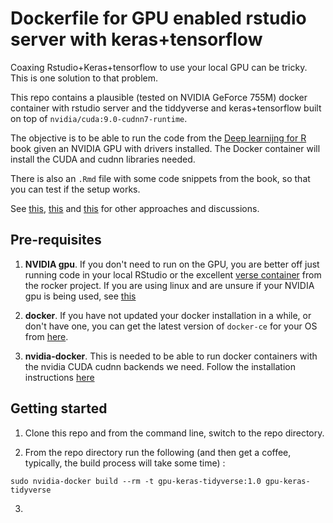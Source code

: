# Dockerfile for GPU enabled rstudio server with keras+tensorflow

Coaxing Rstudio+Keras+tensorflow to use your local GPU can be tricky. This is one solution to that problem.

This repo contains a plausible (tested on NVIDIA GeForce 755M) docker container with rstudio server and the tiddyverse and keras+tensorflow built on top of `nvidia/cuda:9.0-cudnn7-runtime`.

The objective is to be able to run the code from the [Deep learnijng for R](https://github.com/jjallaire/deep-learning-with-r-notebooks) book given an NVIDIA GPU with drivers installed. The Docker container will install the CUDA and cudnn libraries needed.

There is also an `.Rmd` file with some code snippets from the book, so that you can test if the setup works.

See [this](https://github.com/rocker-org/rocker/issues/273),  [this](https://hub.docker.com/r/rocker/ml/) and [this](https://github.com/rstudio/keras/issues/207) for other approaches and discussions.

## Pre-requisites

1. **NVIDIA gpu**. If you don't need to run on the GPU, you are better off just running code in your local RStudio or the excellent [verse container](https://hub.docker.com/r/rocker/verse/) from the rocker project. If you are using linux and are unsure if your NVIDIA gpu is being used, see [this](https://unix.stackexchange.com/questions/16407/how-to-check-which-gpu-is-active-in-linux)

2. **docker**. If you have not updated your docker installation in a while, or don't have one, you can get the latest version of `docker-ce` for your OS from [here](https://docs.docker.com/install/).

3. **nvidia-docker**. This is needed to be able to run docker containers with the nvidia CUDA cudnn backends we need. Follow the installation instructions [here](https://github.com/NVIDIA/nvidia-docker)


## Getting started

1. Clone this repo and from the command line, switch to the repo directory.

2. From the repo directory run the following (and then get a coffee, typically, the build process will take some time) :
```
sudo nvidia-docker build --rm -t gpu-keras-tidyverse:1.0 gpu-keras-tidyverse
```
3.
